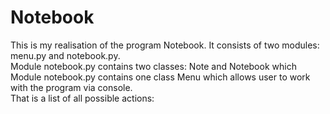 # Notebook
This is my realisation of the program Notebook. It consists of two modules: menu.py and notebook.py. <br>
Module notebook.py contains two classes: Note and Notebook which 
Module notebook.py contains one class Menu which allows user to work with the program via console. <br>
That is a list of all possible actions:
